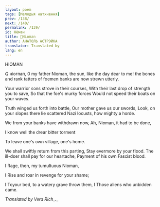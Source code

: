 ```yaml
---
layout: poem
tags: [Мелодыя натхнення]
prev: /138/
next: /140/
permalink: /139/
id: Нёман
title: 🚧Nioman 
author: АНАТОЛЬ АСТРЭЙКА
translator: Translated by 
lang: en
---
```



 
HIOMAN

_Q_  ніогпап, 0 my father Nioman, the sun, like the day dear to me! the bones and rank tatters of foemen banks are now strewn utterly.

Your warrior sons strove in their courses, With their last drop of strength you to save, So  that the foe's murky forces Would not speed their boats on your waves.

Truth winged us forth into battle, Our mother gave us our swords, Look, on your slopes there lie scattered Nazi locusts, how mighty a horde.

We  from your banks have withdrawn now, Ah, Nioman, it had to be done,

I know well the drear bitter torment

To leave one's own village, one's home.

We shall swiftly return from this parting, Stay evermore by your flood. The ill-doer shall pay for our heartache, Payment of his own Fascist blood.

I  Rage, then, my tumultuous Nioman,

I Rise and roar in revenge for your shame;

I  Toyour bed, to a watery grave throw them, I Those aliens who unbidden came.

_Translated_ _by_ _Vera Rich__._
